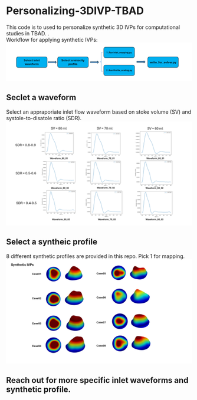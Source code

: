 # Personalizing-3DIVP-TBAD
This code is to used to personalize synthetic 3D IVPs for computational studies in TBAD. .<br>
Workflow for applying synthetic IVPs:
![alt text](Slide1.PNG)

## Seclet a waveform  
Select an appraporiate inlet flow waveform based on stoke volume (SV) and systole-to-disatole ratio (SDR). 
![alt text](Slide2.PNG)

## Select a syntheic profile
8 different synthetic profiles are provided in this repo. Pick 1 for mapping.
![alt text](Slide3.PNG)

## Reach out for more specific inlet waveforms and synthetic profile. 